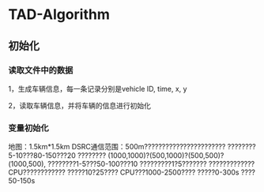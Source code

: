 # TAD-Algorithm

## 初始化

### 读取文件中的数据

1，生成车辆信息，每一条记录分别是vehicle ID, time, x, y

2，读取车辆信息，并将车辆的信息进行初始化

### 变量初始化
地图：1.5km*1.5km
DSRC通信范围：500m???????????????????????
????????5-10???80-150???20
????????
(1000,1000)?(500,1000)?(500,500)?(1000,500),
????????1-5???50-100???10
?????????1?5???????
?????????????CPU????????????
?????10?25????
CPU???1000-2500????
?????0-300s
????50-150s


## 
